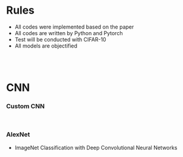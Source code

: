 # Rules

- All codes were implemented based on the paper
- All codes are written by Python and Pytorch
- Test will be conducted with CIFAR-10
- All models are objectified

<br><br>

# CNN
### Custom CNN
<br>

### AlexNet 
- ImageNet Classification with Deep Convolutional Neural Networks

